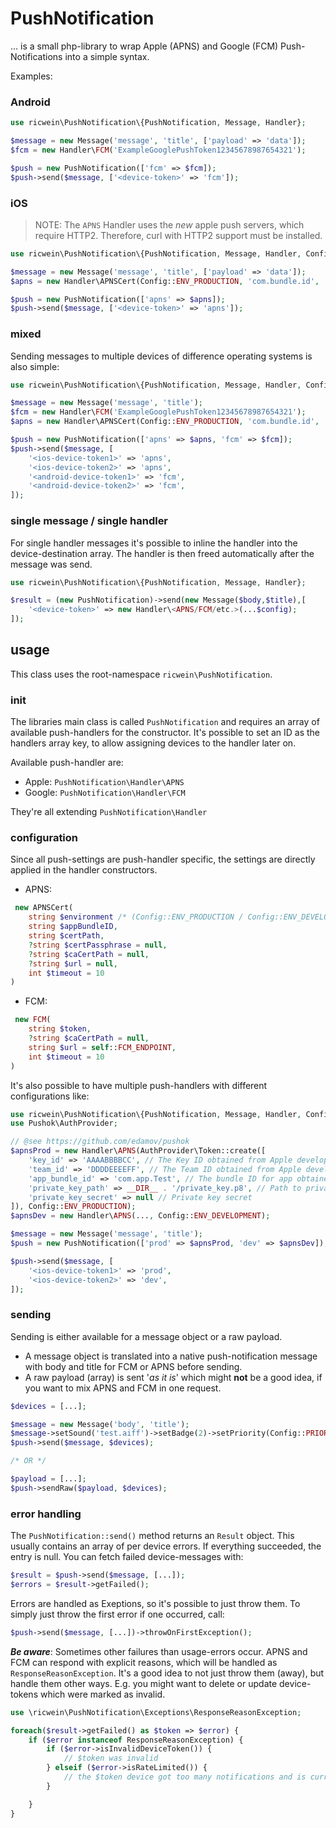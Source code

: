 # PushNotification

... is a small php-library to wrap Apple (APNS) and Google (FCM) Push-Notifications into a simple syntax.

Examples:

### Android

```php
use ricwein\PushNotification\{PushNotification, Message, Handler};

$message = new Message('message', 'title', ['payload' => 'data']);
$fcm = new Handler\FCM('ExampleGooglePushToken12345678987654321');

$push = new PushNotification(['fcm' => $fcm]);
$push->send($message, ['<device-token>' => 'fcm']);
```

### iOS

> NOTE: The `APNS` Handler uses the *new* apple push servers, which require HTTP2. Therefore, curl with HTTP2 support must be installed.

```php
use ricwein\PushNotification\{PushNotification, Message, Handler, Config};

$message = new Message('message', 'title', ['payload' => 'data']);
$apns = new Handler\APNSCert(Config::ENV_PRODUCTION, 'com.bundle.id', 'cert.pem');

$push = new PushNotification(['apns' => $apns]);
$push->send($message, ['<device-token>' => 'apns']);
```

### mixed

Sending messages to multiple devices of difference operating systems is also simple:

```php
use ricwein\PushNotification\{PushNotification, Message, Handler, Config};

$message = new Message('message', 'title');
$fcm = new Handler\FCM('ExampleGooglePushToken12345678987654321');
$apns = new Handler\APNSCert(Config::ENV_PRODUCTION, 'com.bundle.id', 'cert.pem');

$push = new PushNotification(['apns' => $apns, 'fcm' => $fcm]);
$push->send($message, [
    '<ios-device-token1>' => 'apns',
    '<ios-device-token2>' => 'apns',
    '<android-device-token1>' => 'fcm',
    '<android-device-token2>' => 'fcm',
]);
```

### single message / single handler

For single handler messages it's possible to inline the handler into the device-destination array. The handler is then freed automatically after the message was send.

```php
use ricwein\PushNotification\{PushNotification, Message, Handler};

$result = (new PushNotification)->send(new Message($body,$title),[
    '<device-token>' => new Handler\<APNS/FCM/etc.>(...$config);
]);
```

## usage

This class uses the root-namespace `ricwein\PushNotification`.

### init

The libraries main class is called `PushNotification` and requires an array of available push-handlers for the constructor. It's possible to set an ID as the handlers array key, to allow assigning devices to the handler later on.

Available push-handler are:

- Apple:   `PushNotification\Handler\APNS`
- Google:  `PushNotification\Handler\FCM`

They're all extending `PushNotification\Handler`

### configuration

Since all push-settings are push-handler specific, the settings are directly applied in the handler constructors.

- APNS:
```php
 new APNSCert(
    string $environment /* (Config::ENV_PRODUCTION / Config::ENV_DEVELOPMENT / Config::ENV_CUSTOM) */,
    string $appBundleID,
    string $certPath,
    ?string $certPassphrase = null,
    ?string $caCertPath = null,
    ?string $url = null,
    int $timeout = 10
)
 ```

- FCM:
```php
 new FCM(
    string $token,
    ?string $caCertPath = null,
    string $url = self::FCM_ENDPOINT,
    int $timeout = 10
)
 ```

It's also possible to have multiple push-handlers with different configurations like:

```php
use ricwein\PushNotification\{PushNotification, Message, Handler, Config};
use Pushok\AuthProvider;

// @see https://github.com/edamov/pushok
$apnsProd = new Handler\APNS(AuthProvider\Token::create([
    'key_id' => 'AAAABBBBCC', // The Key ID obtained from Apple developer account
    'team_id' => 'DDDDEEEEFF', // The Team ID obtained from Apple developer account
    'app_bundle_id' => 'com.app.Test', // The bundle ID for app obtained from Apple developer account
    'private_key_path' => __DIR__ . '/private_key.p8', // Path to private key
    'private_key_secret' => null // Private key secret
]), Config::ENV_PRODUCTION);
$apnsDev = new Handler\APNS(..., Config::ENV_DEVELOPMENT);

$message = new Message('message', 'title');
$push = new PushNotification(['prod' => $apnsProd, 'dev' => $apnsDev]);

$push->send($message, [
    '<ios-device-token1>' => 'prod',
    '<ios-device-token2>' => 'dev',
]);
```

### sending

Sending is either available for a message object or a raw payload.

- A message object is translated into a native push-notification message with body and title for FCM or APNS before sending.
- A raw payload (array) is sent '*as it is*' which might **not** be a good idea, if you want to mix APNS and FCM in one request. 

```php
$devices = [...];

$message = new Message('body', 'title');
$message->setSound('test.aiff')->setBadge(2)->setPriority(Config::PRIORITY_NORMAL);
$push->send($message, $devices);

/* OR */

$payload = [...];
$push->sendRaw($payload, $devices);
```

### error handling

The `PushNotification::send()` method returns an `Result` object. This usually contains an array of per device errors. If everything succeeded, the entry is null. You can fetch failed device-messages with:

```php
$result = $push->send($message, [...]);
$errors = $result->getFailed(); 
```

Errors are handled as Exeptions, so it's possible to just throw them. To simply just throw the first error if one occurred, call:

```php
$push->send($message, [...])->throwOnFirstException();
```

***Be aware***: Sometimes other failures than usage-errors occur. APNS and FCM can respond with explicit reasons, which will be handled as `ResponseReasonException`. It's a good idea to not just throw them (away), but handle them other ways. E.g. you might want to delete or update device-tokens which were marked as invalid.

```php
use \ricwein\PushNotification\Exceptions\ResponseReasonException;

foreach($result->getFailed() as $token => $error) {
    if ($error instanceof ResponseReasonException) {
        if ($error->isInvalidDeviceToken()) {
            // $token was invalid
        } elseif ($error->isRateLimited()) {
            // the $token device got too many notifications and is currently rate-limited => better wait some time before sending again.
        }       

    }
}
```
